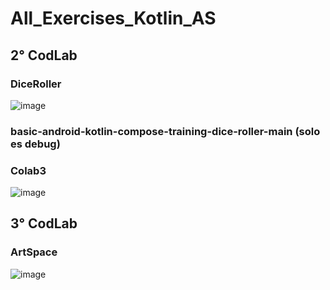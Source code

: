 # All_Exercises_Kotlin_AS

## 2° CodLab

### DiceRoller

![image](https://github.com/Luis4nge1/All_Exercises_Kotlin_AS/assets/132635578/4a3f566b-2543-4685-95ea-4bccd1c1b0f4)

### basic-android-kotlin-compose-training-dice-roller-main (solo es debug)

### Colab3

![image](https://github.com/Luis4nge1/All_Exercises_Kotlin_AS/assets/132635578/e1ea09e2-8217-4a79-a29a-77a5c98f5dc0)


## 3° CodLab

### ArtSpace

![image](https://github.com/Luis4nge1/All_Exercises_Kotlin_AS/assets/132635578/7e4e7e84-8146-433e-b386-bdcc3c13b2fd)



